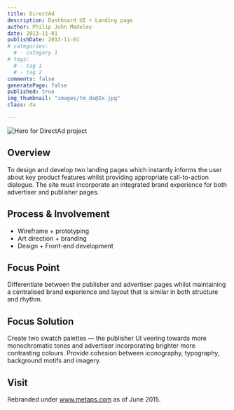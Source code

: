 ```yaml
---
title: DirectAd
description: Dashboard UI + Landing page
author: Philip John Madeley
date: 2013-11-01
publishDate: 2013-11-01
# categories:
  # - category 1
# tags:
  # - tag 1
  # - tag 2
comments: false
generatePage: false
published: true
img_thumbnail: "images/tm_da@2x.jpg"
class: da

---
```


![Hero for DirectAd project](/images/me_top_sm@2x.jpg)


## Overview
To design and develop two landing pages which instantly informs the user about key product features whilst providing appropriate call-to-action dialogue. The site must incorporate an integrated brand experience for both advertiser and publisher pages.

## Process & Involvement
* Wireframe + prototyping
* Art direction + branding
* Design + Front-end development

## Focus Point
Differentiate between the publisher and advertiser pages whilst maintaining a centralised brand experience and layout that is similar in both structure and rhythm.

## Focus Solution
Create two swatch palettes — the publisher UI veering towards more monochromatic tones and advertiser incorporating brighter more contrasting colours. Provide cohesion between iconography, typography, background motifs and imagery.

## Visit
Rebranded under www.metaps.com as of June 2015.
